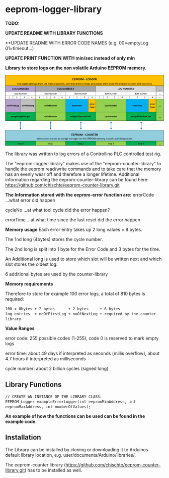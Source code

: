 # eeprom-logger-library 

**TODO:**

**UPDATE README WITH LIBRARY FUNCTIONS**

**UPDATE README WITH ERROR CODE NAMES (e.g. 00=emptyLog 01=timeout...)

**UPDATE PRINT FUNCTION WITH min/sec instead of only min**


**Library to store logs on the non volatile Arduino EEPROM memory.**

![alt text](documents/GraphicalOverview.jpg)

The library was written to log errors of a Controllino PLC controlled test rig.

The "eeprom-logger-library" makes use of the "eeprom-counter-library" to handle the eeprom read/write commands and to take care that the memory has an evenly wear off and therefore a longer lifetime.
Additional information regarding the eeprom-counter-library can be found here:
https://github.com/chischte/eeprom-counter-library.git

**The Information stored with the eeprom-error function are:** 
errorCode  ...what error did happen
 
cycleNo    ...at what tool cycle did the error happen? 

errorTime  ...at what time since the last reset did the error happen 
 
**Memory usage** 
Each error entry takes up 2 long values = 8 bytes. 
 
The 1nd long (4bytes) stores the cycle number. 

The 2nd long is split into 1 byte for the Error Code and 3 bytes for the time.

An Additional long is used to store which slot will be written next and which slot stores the oldest log. 

6 additional bytes are used by the counter-library

**Memory requirements**

Therefore to store for example 100 error logs, a total of 810 bytes is required: 

	100 x 8bytes + 2 bytes      + 2 bytes     + 6 bytes 
	log entries  + noOfFirstLog + noOfNextLog + required by the counter-library
	
**Value Ranges** 

error code:   255 possible codes (1-255), code 0 is reserved to mark empty logs

error time:   about 49 days if interpreted as seconds (millis overflow), about 4.7 hours if interpreted as milliseconds 

cycle number: about 2 billion cycles (signed long) 
 

Library Functions
-----------------

	// CREATE AN INSTANCE OF THE LIBRARY CLASS:
	EEPROM_Logger exampleErrorLogger(int eepromMinAddress, int eepromMaxAddress, int numberOfValues); 

 **An example of how the functions can be used can be found in the example code.**	
  

Installation
------------
The Library can be installed by cloning or downloading it to Arduinos default library location, e.g. user/documents/Arduino/libraries/.

The eeprom-counter library (https://github.com/chischte/eeprom-counter-library.git) has to be installed as well.
